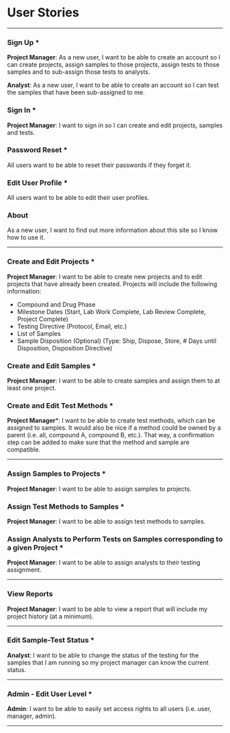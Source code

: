 # User Stories

---

### Sign Up *
**Project Manager**: As a new user, I want to be able to create an account so I can create projects, assign samples to those projects, assign tests to those samples and to sub-assign those tests to analysts.

**Analyst**: As a new user, I want to be able to create an account so I can test the samples that have been sub-assigned to me.

### Sign In *
**Project Manager**: I want to sign in so I can create and edit projects, samples and tests.

### Password Reset *
All users want to be able to reset their passwords if they forget it.

### Edit User Profile *
All users want to be able to edit their user profiles.

### About
As a new user, I want to find out more information about this site so I know how to use it.

---

### Create and Edit Projects *
**Project Manager**: I want to be able to create new projects and to edit projects that have already been created.  Projects will include the following information:

- Compound and Drug Phase
- Milestone Dates (Start, Lab Work Complete, Lab Review Complete, Project Complete)
- Testing Directive (Protocol, Email, etc.)
- List of Samples
- Sample Disposition (Optional) (Type: Ship, Dispose, Store, # Days until Disposition, Disposition Directive)

### Create and Edit Samples *
**Project Manager**: I want to be able to create samples and assign them to at least one project.

### Create and Edit Test Methods *
**Project Manager***: I want to be able to create test methods, which can be assigned to samples.  It would also be nice if a method could be owned by a parent (i.e. all, compound A, compound B, etc.).  That way, a confirmation step can be added to make sure that the method and sample are compatible.

---

### Assign Samples to Projects *
**Project Manager**: I want to be able to assign samples to projects.

### Assign Test Methods to Samples *
**Project Manager**: I want to be able to assign test methods to samples.

### Assign Analysts to Perform Tests on Samples corresponding to a given Project *
**Project Manager**: I want to be able to assign analysts to their testing assignment.

---

### View Reports
**Project Manager**: I want to be able to view a report that will include my project history (at a minimum).

---

### Edit Sample-Test Status *
**Analyst**: I want to be able to change the status of the testing for the samples that I am running so my project manager can know the current status.

---

### Admin - Edit User Level *
**Admin**: I want to be able to easily set access rights to all users (i.e. user, manager, admin).

---

